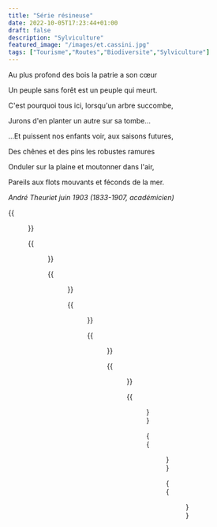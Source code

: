 ```yaml
---
title: "Série résineuse"
date: 2022-10-05T17:23:44+01:00
draft: false
description: "Sylviculture"
featured_image: "/images/et.cassini.jpg"
tags: ["Tourisme","Routes","Biodiversite","Sylviculture"]
---
```



Au plus profond des bois la patrie a son cœur

Un peuple sans forêt est un peuple qui meurt.

C'est pourquoi tous ici, lorsqu'un arbre succombe,

Jurons d'en planter un autre sur sa tombe…

…Et puissent nos enfants voir, aux saisons futures, 

Des chênes et des pins les robustes ramures

Onduler sur la plaine et moutonner dans l'air,

Pareils aux flots mouvants et féconds de la mer.

*André Theuriet  juin 1903 (1833-1907, académicien)*


{{<figure src="/images/articles/1947amenagement.jpg" title="1947 6ème aménagement de Bercé – les séries forestières ">}}

{{<figure src="/images/articles/75ans.jpg" title="juin 1955 – Série 6 parcelle D1 et D6 – P.S. âgés de 75 ans">}}

{{<figure src="/images/articles/p1-2-3.jpg" title="1956 – travaux FFN parcelles 1-2-et 3">}}

{{<figure src="/images/articles/dougffn.jpg" title="juin 1955 –Série 9 – Douglas Parcelles 16 de la Tasse">}}

{{<figure src="/images/articles/p27.jpg" title="1950 - P.27-série 10 des Profonds Vaux">}}

{{<figure src="/images/articles/parefeu.jpg" title="juin 1955 - Série 10 et 11 pare-feu de la ligne p. 32/8">}}
  
{{<figure src="/images/articles/p26.jpg" title="1950 – P.26 – série 11 de la Guiltière ">}}

{{<figure src="/images/articles/ffn6ans.jpg" title="juin 1955 Série 11 p.8 de Bel-air- semis FFN de 6 ans (P.M.)">}}

{{<figure src="/images/articles/cladonia.jpg" title="juin 1955 - Série 11 parcelle 9 – P.M et P.S. (45ans) sur lande à Cladonia">}}



